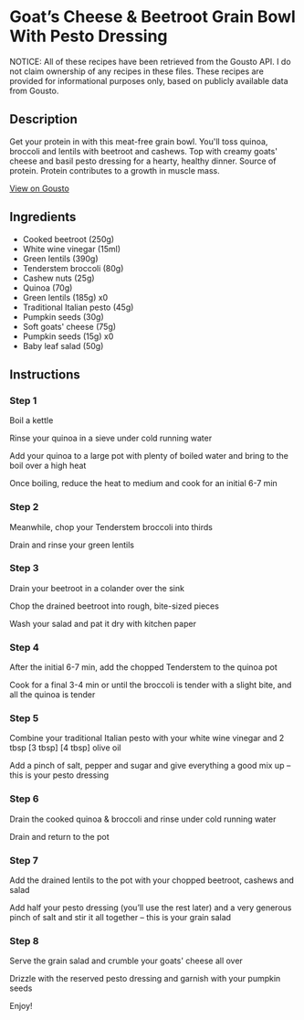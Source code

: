 # Goat’s Cheese & Beetroot Grain Bowl With Pesto Dressing

NOTICE: All of these recipes have been retrieved from the Gousto API. I do not claim ownership of any recipes in these files. These recipes are provided for informational purposes only, based on publicly available data from Gousto.

## Description

Get your protein in with this meat-free grain bowl. You'll toss quinoa, broccoli and lentils with beetroot and cashews. Top with creamy goats' cheese and basil pesto dressing for a hearty, healthy dinner. Source of protein. Protein contributes to a growth in muscle mass.

[View on Gousto](https://www.gousto.co.uk/recipes/cookbook/hp-seeded-goats-cheese-beetroot-grain-bowl-with-pesto-dressing)

## Ingredients

- Cooked beetroot (250g)
- White wine vinegar (15ml)
- Green lentils (390g)
- Tenderstem broccoli (80g)
- Cashew nuts (25g)
- Quinoa (70g)
- Green lentils (185g) x0
- Traditional Italian pesto (45g)
- Pumpkin seeds (30g)
- Soft goats' cheese (75g)
- Pumpkin seeds (15g) x0
- Baby leaf salad (50g)

## Instructions


### Step 1

Boil a kettle

Rinse your quinoa in a sieve under cold running water

Add your quinoa to a large pot with plenty of boiled water and bring to the boil over a high heat

Once boiling, reduce the heat to medium and cook for an initial 6-7 min


### Step 2

Meanwhile, chop your Tenderstem broccoli into thirds

Drain and rinse your green lentils


### Step 3

Drain your beetroot in a colander over the sink

Chop the drained beetroot into rough, bite-sized pieces

Wash your salad and pat it dry with kitchen paper


### Step 4

After the initial 6-7 min, add the chopped Tenderstem to the quinoa pot

Cook for a final 3-4 min or until the broccoli is tender with a slight bite, and all the quinoa is tender


### Step 5

Combine your traditional Italian pesto with your white wine vinegar and 2 tbsp <span class="text-purple">[3 tbsp]</span><span class="text-danger"> [4 tbsp]</span> olive oil

Add a pinch of salt, pepper and sugar and give everything a good mix up – this is your pesto dressing


### Step 6

Drain the cooked quinoa & broccoli and rinse under cold running water

Drain and return to the pot


### Step 7

Add the drained lentils to the pot with your chopped beetroot, cashews and salad

Add half your pesto dressing (you’ll use the rest later) and a very generous pinch of salt and stir it all together – this is your grain salad

### Step 8

Serve the grain salad and crumble your goats' cheese all over

Drizzle with the reserved pesto dressing and garnish with your pumpkin seeds

Enjoy!

